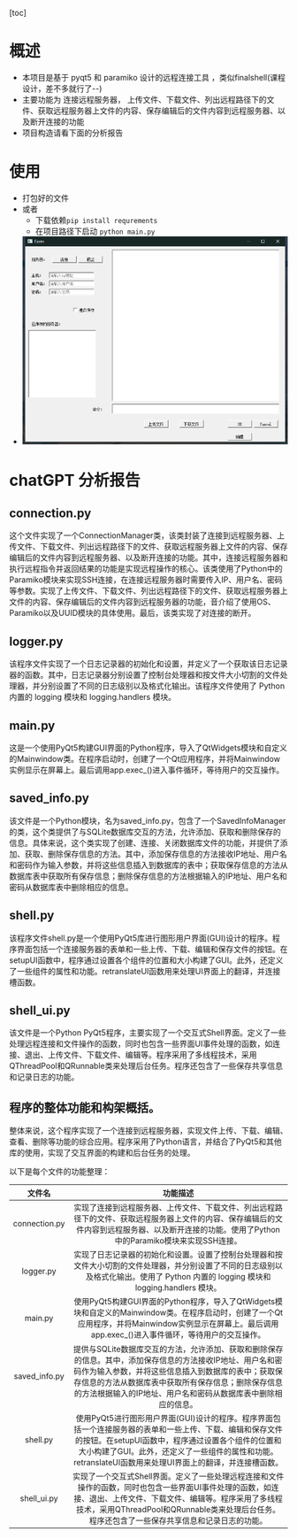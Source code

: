

[toc]

# 概述
- 本项目是基于 pyqt5 和 paramiko 设计的远程连接工具 ，类似finalshell(课程设计，差不多就行了--)    
- 主要功能为 连接远程服务器， 上传文件、下载文件、列出远程路径下的文件、获取远程服务器上文件的内容、保存编辑后的文件内容到远程服务器、以及断开连接的功能 
- 项目构造请看下面的分析报告
# 使用
- 打包好的文件
- 或者
  - 下载依赖`pip install requrements`
  - 在项目路径下启动 `python main.py`
- ![](./img.png)



# chatGPT 分析报告   

## connection.py

这个文件实现了一个ConnectionManager类，该类封装了连接到远程服务器、上传文件、下载文件、列出远程路径下的文件、获取远程服务器上文件的内容、保存编辑后的文件内容到远程服务器、以及断开连接的功能。其中，连接远程服务器和执行远程指令并返回结果的功能是实现远程操作的核心。该类使用了Python中的Paramiko模块来实现SSH连接，在连接远程服务器时需要传入IP、用户名、密码等参数。实现了上传文件、下载文件、列出远程路径下的文件、获取远程服务器上文件的内容、保存编辑后的文件内容到远程服务器的功能，音介绍了使用OS、Paramiko以及UUID模块的具体使用。最后，该类实现了对连接的断开。

## logger.py

该程序文件实现了一个日志记录器的初始化和设置，并定义了一个获取该日志记录器的函数。其中，日志记录器分别设置了控制台处理器和按文件大小切割的文件处理器，并分别设置了不同的日志级别以及格式化输出。该程序文件使用了 Python 内置的 logging 模块和 logging.handlers 模块。

## main.py

这是一个使用PyQt5构建GUI界面的Python程序，导入了QtWidgets模块和自定义的Mainwindow类。在程序启动时，创建了一个Qt应用程序，并将Mainwindow实例显示在屏幕上。最后调用app.exec_()进入事件循环，等待用户的交互操作。

## saved_info.py

该文件是一个Python模块，名为saved_info.py，包含了一个SavedInfoManager的类，这个类提供了与SQLite数据库交互的方法，允许添加、获取和删除保存的信息。具体来说，这个类实现了创建、连接、关闭数据库文件的功能，并提供了添加、获取、删除保存信息的方法。其中，添加保存信息的方法接收IP地址、用户名和密码作为输入参数，并将这些信息插入到数据库的表中；获取保存信息的方法从数据库表中获取所有保存信息；删除保存信息的方法根据输入的IP地址、用户名和密码从数据库表中删除相应的信息。

## shell.py

该程序文件shell.py是一个使用PyQt5库进行图形用户界面(GUI)设计的程序。程序界面包括一个连接服务器的表单和一些上传、下载、编辑和保存文件的按钮。在setupUI函数中，程序通过设置各个组件的位置和大小构建了GUI。此外，还定义了一些组件的属性和功能。retranslateUI函数用来处理UI界面上的翻译，并连接槽函数。

## shell_ui.py

该文件是一个Python PyQt5程序，主要实现了一个交互式Shell界面。定义了一些处理远程连接和文件操作的函数，同时也包含一些界面UI事件处理的函数，如连接、退出、上传文件、下载文件、编辑等。程序采用了多线程技术，采用QThreadPool和QRunnable类来处理后台任务。程序还包含了一些保存共享信息和记录日志的功能。

## 程序的整体功能和构架概括。

整体来说，这个程序实现了一个连接到远程服务器，实现文件上传、下载、编辑、查看、删除等功能的综合应用。程序采用了Python语言，并结合了PyQt5和其他库的使用，实现了交互界面的构建和后台任务的处理。

以下是每个文件的功能整理：

|    文件名     |                           功能描述                           |
| :-----------: | :----------------------------------------------------------: |
| connection.py | 实现了连接到远程服务器、上传文件、下载文件、列出远程路径下的文件、获取远程服务器上文件的内容、保存编辑后的文件内容到远程服务器、以及断开连接的功能。使用了Python中的Paramiko模块来实现SSH连接。 |
|   logger.py   | 实现了日志记录器的初始化和设置。设置了控制台处理器和按文件大小切割的文件处理器，并分别设置了不同的日志级别以及格式化输出。使用了 Python 内置的 logging 模块和 logging.handlers 模块。 |
|    main.py    | 使用PyQt5构建GUI界面的Python程序，导入了QtWidgets模块和自定义的Mainwindow类。在程序启动时，创建了一个Qt应用程序，并将Mainwindow实例显示在屏幕上。最后调用app.exec_()进入事件循环，等待用户的交互操作。 |
| saved_info.py | 提供与SQLite数据库交互的方法，允许添加、获取和删除保存的信息。其中，添加保存信息的方法接收IP地址、用户名和密码作为输入参数，并将这些信息插入到数据库的表中；获取保存信息的方法从数据库表中获取所有保存信息；删除保存信息的方法根据输入的IP地址、用户名和密码从数据库表中删除相应的信息。 |
|   shell.py    | 使用PyQt5进行图形用户界面(GUI)设计的程序。程序界面包括一个连接服务器的表单和一些上传、下载、编辑和保存文件的按钮。在setupUI函数中，程序通过设置各个组件的位置和大小构建了GUI。此外，还定义了一些组件的属性和功能。retranslateUI函数用来处理UI界面上的翻译，并连接槽函数。 |
|  shell_ui.py  | 实现了一个交互式Shell界面。定义了一些处理远程连接和文件操作的函数，同时也包含一些界面UI事件处理的函数，如连接、退出、上传文件、下载文件、编辑等。程序采用了多线程技术，采用QThreadPool和QRunnable类来处理后台任务。程序还包含了一些保存共享信息和记录日志的功能。 |